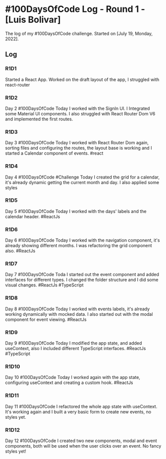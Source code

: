 # #100DaysOfCode Log - Round 1 - [Luis Bolivar]

The log of my #100DaysOfCode challenge. Started on [July 19, Monday, 2022].

## Log

### R1D1 
Started a React App. Worked on the draft layout of the app,  I struggled with react-router 


### R1D2

Day 2 #100DaysOfCode Today I worked with the SignIn UI. I Integrated some Material UI components. I also struggled with React Router Dom V6 and implemented the first routes.

### R1D3

Day 3 #100DaysOfCode Today I worked with React Router Dom again, sorting files and configuring the routes, the layout base is working and I started a Calendar component of events. #react 


### R1D4

Day 4 #100DaysOfCode #Challenge Today I created the grid for a calendar, it's already dynamic getting the current month and day. I also applied some styles

### R1D5
Day 5 #100DaysOfCode Today I worked with the days' labels and the calendar header. #ReactJs

### R1D6
Day 6 #100DaysOfCode Today I worked with the navigation component, it's already showing different months. I was refactoring the grid component also. #ReactJs

### R1D7
Day 7 #100DaysOfCode Toda I started out the event component and added interfaces for different types. I changed the folder structure and I did some visual changes. #ReactJs #TypeScript

### R1D8
Day 8 #100DaysOfCode  Today I worked with events labels, it's already working dynamically with mocked data. I also started out with the modal component for event viewing. #ReactJs

### R1D9
Day 9 #100DaysOfCode Today I modified the app state, and added useContext, also I included different TypeScript interfaces. #ReactJs #TypeScript

### R1D10
Day 10 #100DaysOfCode Today I worked again with the app state, configuring useContext and creating a custom hook. #ReactJs

### R1D11
Day 11 #100DaysOfCode  I refactored the whole app state with useContext. It's working again and I built a very basic form to create new events, no styles yet. 

### R1D12
Day 12 #100DaysOfCode I created two new components, modal and event components, both will be used when the user clicks over an event. No fancy styles yet! 

